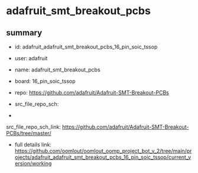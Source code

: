 # adafruit_smt_breakout_pcbs
 
## summary 
* id: adafruit_adafruit_smt_breakout_pcbs_16_pin_soic_tssop
* user: adafruit
* name: adafruit_smt_breakout_pcbs
* board: 16_pin_soic_tssop
* repo: https://github.com/adafruit/Adafruit-SMT-Breakout-PCBs



* src_file_repo_sch: 
*
 src_file_repo_sch_link: https://github.com/adafruit/Adafruit-SMT-Breakout-PCBs/tree/master/
* full details link: https://github.com/oomlout/oomlout_oomp_project_bot_v_2/tree/main/projects/adafruit_adafruit_smt_breakout_pcbs_16_pin_soic_tssop/current_version/working  






